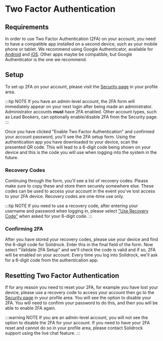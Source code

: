 # Two Factor Authentication

## Requirements
In order to use Two Factor Authentication (2FA) on your account, you need to have a compatible app installed on a second device, such as your mobile phone or tablet.
We recommend using Google Authenticator, available for [Android](https://play.google.com/store/apps/details?id=com.google.android.apps.authenticator2&hl=en_GB&gl=US) and [iOS](https://apps.apple.com/us/app/google-authenticator/id388497605). 
Other apps maybe be compatible, but Google Authenticator is the one we recommend.

## Setup
To set up 2FA on your account, please visit the [Security page](https://events.solidrock.io/admin/profile/security) in your profile area. 

:::tip NOTE
If you have an admin-level account, the 2FA form will immediately appear on your next login after being made an administrator. 
Administrator accounts **must** have 2FA enabled. Other account types, such as Lead Bookers, can optionally enable/disable 2FA from the Security page.
:::

Once you have clicked "Enable Two Factor Authentication" and confirmed your account password, you'll see the 2FA setup form.
Using the authentication app you have downloaded to your device, scan the presented QR code. 
This will lead to a 6-digit code being shown on your device and this is the code you will use when logging into the system in the future.

### Recovery Codes
Continuing through the form, you'll see a list of recovery codes. Please make sure to copy these and store them securely somewhere else.
These codes can be used to access your account in the event you've lost access to your 2FA device. Recovery codes are one-time use only.

:::tip NOTE
If you need to use a recovery code, after entering your username and password when logging in, please select ["Use Recovery Code"](https://events.solidrock.io/use-recovery-code) when asked for your 6-digit code.
:::

### Confirming 2FA
After you have stored your recovery codes, please use your device and find the 6-digit code for Solidrock. Enter this in the final field of the form. 
Now select "Validate 2FA Setup" and we'll check the code is valid and if so, 2FA will be enabled on your account.
Every time you log into Solidrock, we'll ask for a 6-digit code from the authentication app.

## Resetting Two Factor Authentication
If for any reason you need to reset your 2FA, for example you have lost your device, please use a recovery code to access your account then go to the [Security page](https://events.solidrock.io/admin/profile/security) in your profile area.
You will see the option to disable your 2FA. You will need to confirm your password to do this, and then you will be able to enable 2FA again.

:::warning NOTE
If you are an admin-level account, you will not see the option to disable the 2FA for your account. 
If you need to have your 2FA reset and cannot do so in your profile area, please contact Solidrock support using the live chat feature.
:::
